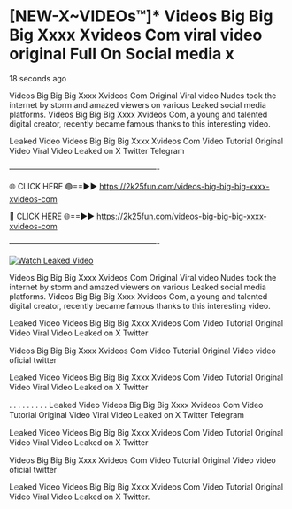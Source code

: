 # [NEW-X~VIDEOs™]* Videos Big Big Big Xxxx Xvideos Com viral video original Full On Social media x

18 seconds ago

Videos Big Big Big Xxxx Xvideos Com Original Viral video Nudes took the internet by storm and amazed viewers on various Leaked social media platforms. Videos Big Big Big Xxxx Xvideos Com, a young and talented digital creator, recently became famous thanks to this interesting video.

L𝚎aked Video Videos Big Big Big Xxxx Xvideos Com Video Tutorial Original Video Viral Video L𝚎aked on X Twitter Telegram

———————————————————-

🌐 CLICK HERE 🟢==►► https://2k25fun.com/videos-big-big-big-xxxx-xvideos-com

🔴 CLICK HERE 🌐==►► https://2k25fun.com/videos-big-big-big-xxxx-xvideos-com

———————————————————-

[![Watch Leaked Video](https://miro.medium.com/v2/resize:fit:828/format:webp/1*cilzJN44JGOrTw9NJCrNHA.gif "Watch Leaked Video")](https://2k25fun.com/videos-big-big-big-xxxx-xvideos-com)

Videos Big Big Big Xxxx Xvideos Com Original Viral video Nudes took the internet by storm and amazed viewers on various Leaked social media platforms. Videos Big Big Big Xxxx Xvideos Com, a young and talented digital creator, recently became famous thanks to this interesting video.

L𝚎aked Video Videos Big Big Big Xxxx Xvideos Com Video Tutorial Original Video Viral Video L𝚎aked on X Twitter

Videos Big Big Big Xxxx Xvideos Com Video Tutorial Original Video video oficial twitter

L𝚎aked Video Videos Big Big Big Xxxx Xvideos Com Video Tutorial Original Video Viral Video L𝚎aked on X Twitter

. . . . . . . . . L𝚎aked Video Videos Big Big Big Xxxx Xvideos Com Video Tutorial Original Video Viral Video L𝚎aked on X Twitter Telegram

L𝚎aked Video Videos Big Big Big Xxxx Xvideos Com Video Tutorial Original Video Viral Video L𝚎aked on X Twitter

Videos Big Big Big Xxxx Xvideos Com Video Tutorial Original Video video oficial twitter

L𝚎aked Video Videos Big Big Big Xxxx Xvideos Com Video Tutorial Original Video Viral Video L𝚎aked on X Twitter.